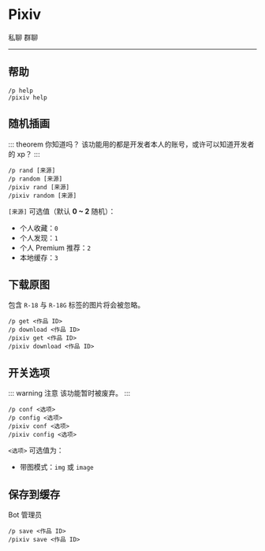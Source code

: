 # Pixiv
<span class="span-friend">私聊</span>
<span class="span-group">群聊</span>

---

## 帮助
``` {1}
/p help
/pixiv help
```

## 随机插画
::: theorem 你知道吗？
该功能用的都是开发者本人的账号，或许可以知道开发者的 xp？
:::
``` {1}
/p rand [来源]
/p random [来源]
/pixiv rand [来源]
/pixiv random [来源]
```
`[来源]` 可选值（默认 **0 ~ 2** 随机）：
- 个人收藏：`0`
- 个人发现：`1`
- 个人 Premium 推荐：`2`
- 本地缓存：`3`

## 下载原图
包含 `R-18` 与 `R-18G` 标签的图片将会被忽略。
``` {1}
/p get <作品 ID>
/p download <作品 ID>
/pixiv get <作品 ID>
/pixiv download <作品 ID>
```

## 开关选项
::: warning 注意
该功能暂时被废弃。
:::
``` {1}
/p conf <选项>
/p config <选项>
/pixiv conf <选项>
/pixiv config <选项>
```
`<选项>` 可选值为：
- 带图模式：`img` 或 `image`

## 保存到缓存
<span class="span-bot-admin">Bot 管理员</span>
``` {1}
/p save <作品 ID>
/pixiv save <作品 ID>
```